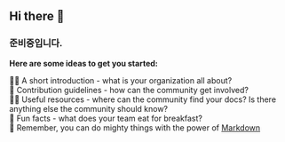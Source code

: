 ## Hi there 👋

### 준비중입니다.

**Here are some ideas to get you started:**

🙋‍♀️ A short introduction - what is your organization all about?<br />
🌈 Contribution guidelines - how can the community get involved?<br />
👩‍💻 Useful resources - where can the community find your docs? Is there anything else the community should know?<br />
🍿 Fun facts - what does your team eat for breakfast?<br />
🧙 Remember, you can do mighty things with the power of [Markdown](https://docs.github.com/github/writing-on-github/getting-started-with-writing-and-formatting-on-github/basic-writing-and-formatting-syntax)
